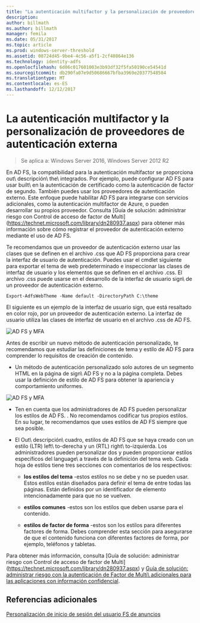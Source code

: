 ```yaml
---
title: "La autenticación multifactor y la personalización de proveedores de autenticación externa"
description: 
author: billmath
ms.author: billmath
manager: femila
ms.date: 05/31/2017
ms.topic: article
ms.prod: windows-server-threshold
ms.assetid: 08724d45-9be4-4c56-a5f1-2cf40864e136
ms.technology: identity-adfs
ms.openlocfilehash: 6d06c017601003e3b93df32f5fa50190ce54541d
ms.sourcegitcommit: db290fa07e9d50686667bfba3969e20377548504
ms.translationtype: MT
ms.contentlocale: es-ES
ms.lasthandoff: 12/12/2017
---
```

# <a name="multi-factor-authentication-and-external-authentication-providers-customization"></a>La autenticación multifactor y la personalización de proveedores de autenticación externa 

>Se aplica a: Windows Server 2016, Windows Server 2012 R2

En AD FS, la compatibilidad para la autenticación multifactor se proporciona out\ descripción\ the\ integrados. Por ejemplo, puede configurar AD FS para usar built\ en la autenticación de certificado como la autenticación de factor de segundo. También puedes usar los proveedores de autenticación externo. Este enfoque puede habilitar AD FS para integrarse con servicios adicionales, como la autenticación multifactor de Azure, o pueden desarrollar su propios proveedor. Consulta [Guía de solución: administrar riesgo con Control de acceso de factor de Multi\](https://technet.microsoft.com/library/dn280937.aspx) para obtener más información sobre cómo registrar el proveedor de autenticación externo mediante el uso de AD FS.  
  
Te recomendamos que un proveedor de autenticación externo usar las clases que se definen en el archivo .css que AD FS proporciona para crear la interfaz de usuario de autenticación. Puedes usar el cmdlet siguiente para exportar el tema de web predeterminado e inspeccionar las clases de interfaz de usuario y los elementos que se definen en el archivo .css. El archivo .css puede usarse en el desarrollo de la interfaz de usuario sign\ de un proveedor de autenticación externo.  
  

    Export-AdfsWebTheme -Name default -DirectoryPath C:\theme  
 
  
El siguiente es un ejemplo de la interfaz de usuario sign\, que está resaltado en color rojo, por un proveedor de autenticación externo. La interfaz de usuario utiliza las clases de interfaz de usuario en el archivo .css de AD FS.  
  
![AD FS y MFA](media/AD-FS-user-sign-in-customization/ADFS_Blue_Custom8.png)  
  
Antes de escribir un nuevo método de autenticación personalizado, te recomendamos que estudiar las definiciones de tema y estilo de AD FS para comprender lo requisitos de creación de contenido.  
  
-   Un método de autenticación personalizado solo autores de un segmento HTML en la página de sign\ AD FS y no a la página completa. Debes usar la definición de estilo de AD FS para obtener la apariencia y comportamiento uniformes.  
  
![AD FS y MFA](media/AD-FS-user-sign-in-customization/ADFS_Blue_Custom9.png)  
  
-   Ten en cuenta que los administradores de AD FS pueden personalizar los estilos de AD FS. . No recomendamos codificar tus propios estilos. En su lugar, te recomendamos que uses estilos de AD FS siempre que sea posible.  
  
-   El Out\ descripción\ cuadro, estilos de AD FS que se haya creado con un estilo \(LTR\) left\ to\-derecha y un \(RTL\) right\ to\-izquierda. Los administradores pueden personalizar dos y pueden proporcionar estilos específicos del language\ a través de la definición del tema web. Cada hoja de estilos tiene tres secciones con comentarios de los respectivos:  
  
    -   **los estilos del tema** \-estos estilos no se debe y no se pueden usar. Estos estilos están diseñados para definir el tema de entre todas las páginas. Están definidos por un identificador de elemento intencionadamente para que no se vuelven.  
  
    -   **estilos comunes** \-estos son los estilos que deben usarse para el contenido.  
  
    -   **estilos de factor de forma** \-estos son los estilos para diferentes factores de forma. Debes comprender esta sección para asegurarse de que el contenido funciona con diferentes factores de forma, por ejemplo, teléfonos y tabletas.  
  
Para obtener más información, consulta [Guía de solución: administrar riesgo con Control de acceso de factor de Multi\](https://technet.microsoft.com/library/dn280937.aspx) y [Guía de solución: administrar riesgo con la autenticación de Factor de Multi\ adicionales para las aplicaciones con información confidencial](https://tnstage.redmond.corp.microsoft.com/library/dn280949.aspx).  

## <a name="additional-references"></a>Referencias adicionales 
[Personalización de inicio de sesión del usuario FS de anuncios](AD-FS-user-sign-in-customization.md) 
